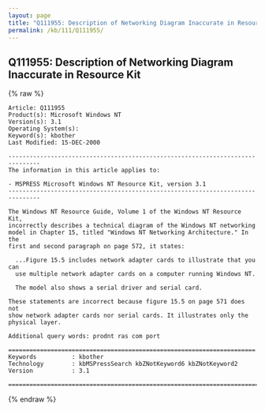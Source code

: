 ```yaml
---
layout: page
title: "Q111955: Description of Networking Diagram Inaccurate in Resource Kit"
permalink: /kb/111/Q111955/
---
```


## Q111955: Description of Networking Diagram Inaccurate in Resource Kit

{% raw %}

	Article: Q111955
	Product(s): Microsoft Windows NT
	Version(s): 3.1
	Operating System(s): 
	Keyword(s): kbother
	Last Modified: 15-DEC-2000
	
	-------------------------------------------------------------------------------
	The information in this article applies to:
	
	- MSPRESS Microsoft Windows NT Resource Kit, version 3.1 
	-------------------------------------------------------------------------------
	
	The Windows NT Resource Guide, Volume 1 of the Windows NT Resource Kit,
	incorrectly describes a technical diagram of the Windows NT networking
	model in Chapter 15, titled "Windows NT Networking Architecture." In the
	first and second paragraph on page 572, it states:
	
	  ...Figure 15.5 includes network adapter cards to illustrate that you can
	  use multiple network adapter cards on a computer running Windows NT.
	
	  The model also shows a serial driver and serial card.
	
	These statements are incorrect because figure 15.5 on page 571 does not
	show network adapter cards nor serial cards. It illustrates only the
	physical layer.
	
	Additional query words: prodnt ras com port
	
	======================================================================
	Keywords          : kbother 
	Technology        : kbMSPressSearch kbZNotKeyword6 kbZNotKeyword2
	Version           : 3.1
	
	=============================================================================
	

{% endraw %}
